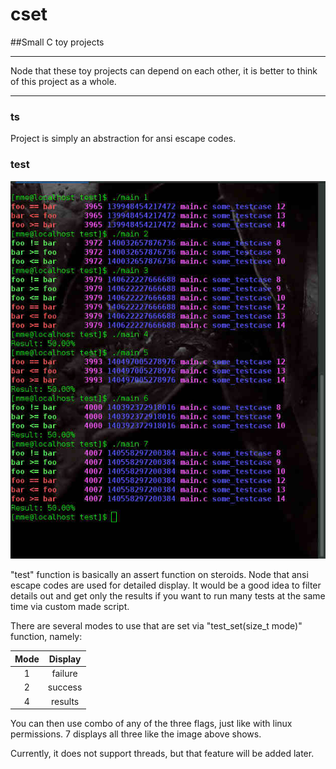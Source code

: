 # cset
##Small C toy projects

---

Node that these toy projects can depend on each other, it is better to think of this project as a whole.

---

### ts

Project is simply an abstraction for ansi escape codes.

### test

![alt tag](https://raw.githubusercontent.com/grebnafets/cset/master/test/images/demo.valid.1.jpg)

"test" function is basically an assert function on steroids. Node that ansi escape codes are used for detailed display. It would be a good idea to filter details out and get only the results if you want to run many tests at the same time via custom made script.

There are several modes to use that are set via "test_set(size_t mode)" function, namely:

| Mode | Display |
|:----:|:-------:|
| 1    | failure |
| 2    | success |
| 4    | results |

You can then use combo of any of the three flags, just like with linux permissions. 7 displays all three like the image above shows.

Currently, it does not support threads, but that feature will be added later.
